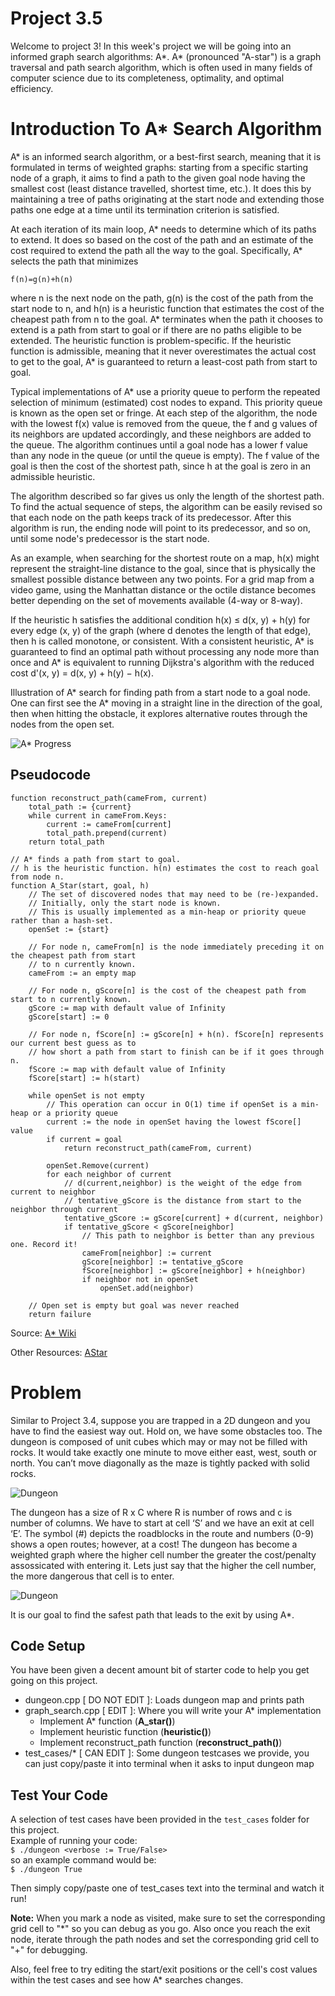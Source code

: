 # Project 3.5
Welcome to project 3! In this week's project we will be going into an informed graph search algorithms: A*. A* (pronounced "A-star") is a graph traversal and path search algorithm, which is often used in many fields of computer science due to its completeness, optimality, and optimal efficiency.

# Introduction To A* Search Algorithm
A* is an informed search algorithm, or a best-first search, meaning that it is formulated in terms of weighted graphs: starting from a specific starting node of a graph, it aims to find a path to the given goal node having the smallest cost (least distance travelled, shortest time, etc.). It does this by maintaining a tree of paths originating at the start node and extending those paths one edge at a time until its termination criterion is satisfied.

At each iteration of its main loop, A* needs to determine which of its paths to extend. It does so based on the cost of the path and an estimate of the cost required to extend the path all the way to the goal. Specifically, A* selects the path that minimizes

```f(n)=g(n)+h(n)```

where n is the next node on the path, g(n) is the cost of the path from the start node to n, and h(n) is a heuristic function that estimates the cost of the cheapest path from n to the goal. A* terminates when the path it chooses to extend is a path from start to goal or if there are no paths eligible to be extended. The heuristic function is problem-specific. If the heuristic function is admissible, meaning that it never overestimates the actual cost to get to the goal, A* is guaranteed to return a least-cost path from start to goal.

Typical implementations of A* use a priority queue to perform the repeated selection of minimum (estimated) cost nodes to expand. This priority queue is known as the open set or fringe. At each step of the algorithm, the node with the lowest f(x) value is removed from the queue, the f and g values of its neighbors are updated accordingly, and these neighbors are added to the queue. The algorithm continues until a goal node has a lower f value than any node in the queue (or until the queue is empty). The f value of the goal is then the cost of the shortest path, since h at the goal is zero in an admissible heuristic.

The algorithm described so far gives us only the length of the shortest path. To find the actual sequence of steps, the algorithm can be easily revised so that each node on the path keeps track of its predecessor. After this algorithm is run, the ending node will point to its predecessor, and so on, until some node's predecessor is the start node.

As an example, when searching for the shortest route on a map, h(x) might represent the straight-line distance to the goal, since that is physically the smallest possible distance between any two points. For a grid map from a video game, using the Manhattan distance or the octile distance becomes better depending on the set of movements available (4-way or 8-way).

If the heuristic h satisfies the additional condition h(x) ≤ d(x, y) + h(y) for every edge (x, y) of the graph (where d denotes the length of that edge), then h is called monotone, or consistent. With a consistent heuristic, A* is guaranteed to find an optimal path without processing any node more than once and A* is equivalent to running Dijkstra's algorithm with the reduced cost d'(x, y) = d(x, y) + h(y) − h(x).

Illustration of A* search for finding path from a start node to a goal node. One can first see the A* moving in a straight line in the direction of the goal, then when hitting the obstacle, it explores alternative routes through the nodes from the open set.

![A* Progress](images/Astar_progress_animation.gif)

## Pseudocode
```
function reconstruct_path(cameFrom, current)
    total_path := {current}
    while current in cameFrom.Keys:
        current := cameFrom[current]
        total_path.prepend(current)
    return total_path

// A* finds a path from start to goal.
// h is the heuristic function. h(n) estimates the cost to reach goal from node n.
function A_Star(start, goal, h)
    // The set of discovered nodes that may need to be (re-)expanded.
    // Initially, only the start node is known.
    // This is usually implemented as a min-heap or priority queue rather than a hash-set.
    openSet := {start}

    // For node n, cameFrom[n] is the node immediately preceding it on the cheapest path from start
    // to n currently known.
    cameFrom := an empty map

    // For node n, gScore[n] is the cost of the cheapest path from start to n currently known.
    gScore := map with default value of Infinity
    gScore[start] := 0

    // For node n, fScore[n] := gScore[n] + h(n). fScore[n] represents our current best guess as to
    // how short a path from start to finish can be if it goes through n.
    fScore := map with default value of Infinity
    fScore[start] := h(start)

    while openSet is not empty
        // This operation can occur in O(1) time if openSet is a min-heap or a priority queue
        current := the node in openSet having the lowest fScore[] value
        if current = goal
            return reconstruct_path(cameFrom, current)

        openSet.Remove(current)
        for each neighbor of current
            // d(current,neighbor) is the weight of the edge from current to neighbor
            // tentative_gScore is the distance from start to the neighbor through current
            tentative_gScore := gScore[current] + d(current, neighbor)
            if tentative_gScore < gScore[neighbor]
                // This path to neighbor is better than any previous one. Record it!
                cameFrom[neighbor] := current
                gScore[neighbor] := tentative_gScore
                fScore[neighbor] := gScore[neighbor] + h(neighbor)
                if neighbor not in openSet
                    openSet.add(neighbor)

    // Open set is empty but goal was never reached
    return failure
```
Source: [A* Wiki](https://en.wikipedia.org/wiki/A*_search_algorithm)

Other Resources: [AStar](http://theory.stanford.edu/~amitp/GameProgramming/AStarComparison.html)


# Problem
Similar to Project 3.4, suppose you are trapped in a 2D dungeon and you have to find the easiest way out. Hold on, we have some obstacles too. The dungeon is composed of unit cubes which may or may not be filled with rocks. It would take exactly one minute to move either east, west, south or north. You can’t move diagonally as the maze is tightly packed with solid rocks.

![Dungeon](images/grid.png)

The dungeon has a size of R x C where R is number of rows and c is number of columns. We have to start at cell ‘S’ and we have an exit at cell ‘E’. The symbol (#) depicts the roadblocks in the route and numbers (0-9) shows a open routes; however, at a cost! The dungeon has become a weighted graph where the higher cell number the greater the cost/penalty assossicated with entering it. Lets just say that the higher the cell number, the more dangerous that cell is to enter.

![Dungeon](images/grid_solved.png)

It is our goal to find the safest path that leads to the exit by using A*.

## Code Setup
You have been given a decent amount bit of starter code to help you get going on this project.
- dungeon.cpp [ DO NOT EDIT ]: Loads dungeon map and prints path
- graph_search.cpp [ EDIT ]: Where you will write your A* implementation
    - Implement A* function (__A_star()__)
    - Implement heuristic function (__heuristic()__)
    - Implement reconstruct_path function (__reconstruct_path()__)
- test_cases/* [ CAN EDIT ]: Some dungeon testcases we provide, you can just copy/paste it into terminal when it asks to input dungeon map

## Test Your Code
A selection of test cases have been provided in the `test_cases` folder for this project. <br />
Example of running your code: <br />
```$ ./dungeon <verbose := True/False> ``` <br />
so an example command would be: <br />
```$ ./dungeon True ```

Then simply copy/paste one of test_cases text into the terminal and watch it run!

**Note:** When you mark a node as visited, make sure to set the corresponding grid cell to "*" so you can debug as you go. Also once you reach the exit node, iterate through the path nodes and set the corresponding grid cell to "+" for debugging.

Also, feel free to try editing the start/exit positions or the cell's cost values within the test cases and see how A* searches changes.

